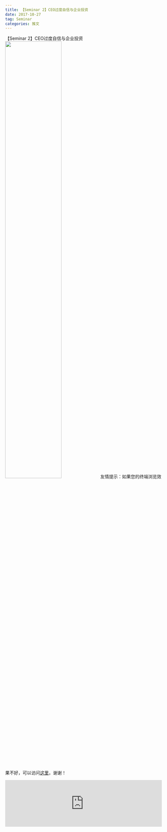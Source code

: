 ```yaml
---
title: 【Seminar 2】CEO过度自信与企业投资
date: 2017-10-27
tag: Seminar
categories: 推文
---
```

【Seminar 2】CEO过度自信与企业投资
<img src="http://mmbiz.qpic.cn/mmbiz_jpg/ACviaWTBFxhYL7cNBEbJ8RrF26xGWGFgmM4q5m2jSwDLhd2A7jgicPGIGLXCYAYdVRVobibWWAr6WlzcylHWlyoYA/0?wx_fmt.jpeg" style="width: 60%; height: auto;"/><!--more-->
友情提示：如果您的终端浏览效果不好，可以访问[这里](https://stata-club.github.io/stata_article/2017-10-27.html)，谢谢！
<iframe src="https://stata-club.github.io/stata_article/2017-10-27.html" id="iframepage" frameborder="0" scrolling="no" marginheight="0" marginwidth="0" width="100%" onLoad="iFrameHeight()"></iframe>
<script type="text/javascript" language="javascript">
function iFrameHeight() {
var ifm= document.getElementById("iframepage");
var subWeb = document.frames ? document.frames["iframepage"].document : ifm.contentDocument;   
if(ifm != null && subWeb != null) {
 ifm.height = subWeb.body.scrollHeight;
} 
} 
</script> 